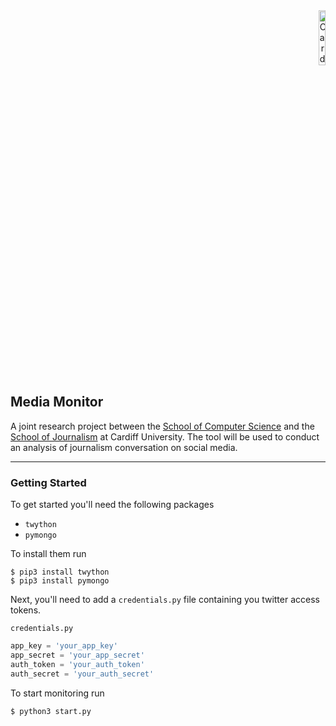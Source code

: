 <div style="text-align:right">
  <a href="http://cardiff.ac.uk">
    <img
      style="width:15%;"
      title="Cardiff University Logo"
      src="https://upload.wikimedia.org/wikipedia/en/b/b1/Cardiff_university_logo.png"
      />
  </a>
</div>

## Media Monitor

A joint research project between the [School of Computer Science](https://www.cs.cf.ac.uk/) and the [School of Journalism](http://www.cardiff.ac.uk/journalism-media-cultural-studies) at Cardiff University. The tool will be used to conduct an analysis of journalism conversation on social media.

---

### Getting Started

To get started you'll need the following packages
- `twython`
- `pymongo`

To install them run

```
$ pip3 install twython
$ pip3 install pymongo
```

Next, you'll need to add a `credentials.py` file containing you twitter access tokens.

`credentials.py`

```python
app_key = 'your_app_key'
app_secret = 'your_app_secret'
auth_token = 'your_auth_token'
auth_secret = 'your_auth_secret'

```

To start monitoring run

```
$ python3 start.py
```

